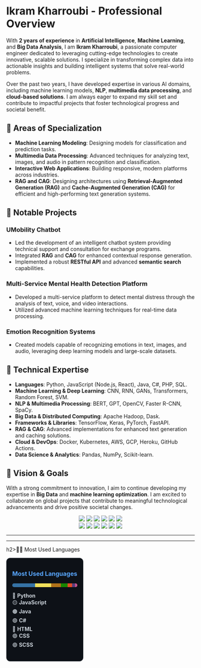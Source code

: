 # Ikram Kharroubi - Professional Overview

With **2 years of experience** in **Artificial Intelligence**, **Machine Learning**, and **Big Data Analysis**, I am **Ikram Kharroubi**, a passionate computer engineer dedicated to leveraging cutting-edge technologies to create innovative, scalable solutions. I specialize in transforming complex data into actionable insights and building intelligent systems that solve real-world problems.

Over the past two years, I have developed expertise in various AI domains, including machine learning models, **NLP**, **multimedia data processing**, and **cloud-based solutions**. I am always eager to expand my skill set and contribute to impactful projects that foster technological progress and societal benefit.

## 🌟 Areas of Specialization

- **Machine Learning Modeling**: Designing models for classification and prediction tasks.
- **Multimedia Data Processing**: Advanced techniques for analyzing text, images, and audio in pattern recognition and classification.
- **Interactive Web Applications**: Building responsive, modern platforms across industries.
- **RAG and CAG**: Designing architectures using **Retrieval-Augmented Generation (RAG)** and **Cache-Augmented Generation (CAG)** for efficient and high-performing text generation systems.

## 💼 Notable Projects

### UMobility Chatbot
- Led the development of an intelligent chatbot system providing technical support and consultation for exchange programs.
- Integrated **RAG** and **CAG** for enhanced contextual response generation.
- Implemented a robust **RESTful API** and advanced **semantic search** capabilities.

### Multi-Service Mental Health Detection Platform
- Developed a multi-service platform to detect mental distress through the analysis of text, voice, and video interactions.
- Utilized advanced machine learning techniques for real-time data processing.

### Emotion Recognition Systems
- Created models capable of recognizing emotions in text, images, and audio, leveraging deep learning models and large-scale datasets.

## 🚀 Technical Expertise

- **Languages**: Python, JavaScript (Node.js, React), Java, C#, PHP, SQL.
- **Machine Learning & Deep Learning**: CNN, RNN, GANs, Transformers, Random Forest, SVM.
- **NLP & Multimedia Processing**: BERT, GPT, OpenCV, Faster R-CNN, SpaCy.
- **Big Data & Distributed Computing**: Apache Hadoop, Dask.
- **Frameworks & Libraries**: TensorFlow, Keras, PyTorch, FastAPI.
- **RAG & CAG**: Advanced implementations for enhanced text generation and caching solutions.
- **Cloud & DevOps**: Docker, Kubernetes, AWS, GCP, Heroku, GitHub Actions.
- **Data Science & Analytics**: Pandas, NumPy, Scikit-learn.

## 🎯 Vision & Goals
With a strong commitment to innovation, I aim to continue developing my expertise in **Big Data** and **machine learning optimization**. I am excited to collaborate on global projects that contribute to meaningful technological advancements and drive positive societal changes.


<p align="center">
  <img src="https://img.shields.io/badge/NODE.JS-339933?style=for-the-badge&logo=nodedotjs&logoColor=white"/>
  <img src="https://img.shields.io/badge/REACT-20232A?style=for-the-badge&logo=react&logoColor=61DAFB"/>
  <img src="https://img.shields.io/badge/MONGODB-47A248?style=for-the-badge&logo=mongodb&logoColor=white"/>
  <img src="https://img.shields.io/badge/EXPRESS-000000?style=for-the-badge&logo=express&logoColor=white"/>
  <img src="https://img.shields.io/badge/JAVASCRIPT-F7DF1E?style=for-the-badge&logo=javascript&logoColor=black"/>
  <img src="https://img.shields.io/badge/PYTHON-3776AB?style=for-the-badge&logo=python&logoColor=white"/>
  <br/>
  <img src="https://img.shields.io/badge/GIT-F05032?style=for-the-badge&logo=git&logoColor=white"/>
  <img src="https://img.shields.io/badge/GITHUB-181717?style=for-the-badge&logo=github&logoColor=white"/>
  <img src="https://img.shields.io/badge/MYSQL-4479A1?style=for-the-badge&logo=mysql&logoColor=white"/>
  <img src="https://img.shields.io/badge/TENSORFLOW-FF6F00?style=for-the-badge&logo=tensorflow&logoColor=white"/>
  <img src="https://img.shields.io/badge/KERAS-D00000?style=for-the-badge&logo=keras&logoColor=white"/>
  <img src="https://img.shields.io/badge/SCIKIT--LEARN-F7931E?style=for-the-badge&logo=scikit-learn&logoColor=white"/>
</p>

---

---
h2>🧑‍💻 Most Used Languages</h2>

<div style="background-color:#0d1117; padding: 15px; border-radius: 10px; width: fit-content; border: 1px solid #30363d;">
  <p style="color:#58a6ff; font-weight:bold; font-size: 16px;">Most Used Languages</p>

  <!-- Barre principale -->
  <div style="height:10px; width: 100%; background-color:#30363d; border-radius:5px; overflow:hidden; margin-bottom:10px;">
    <div style="width: 35%; height: 100%; background-color:#3572A5; float:left;"></div> <!-- Python -->
    <div style="width: 25%; height: 100%; background-color:#f1e05a; float:left;"></div> <!-- JavaScript -->
    <div style="width: 15%; height: 100%; background-color:#b07219; float:left;"></div> <!-- Java -->
    <div style="width: 10%; height: 100%; background-color:#178600; float:left;"></div> <!-- C# -->
    <div style="width: 7%; height: 100%; background-color:#e34c26; float:left;"></div> <!-- HTML -->
    <div style="width: 5%; height: 100%; background-color:#563d7c; float:left;"></div> <!-- CSS -->
    <div style="width: 3%; height: 100%; background-color:#c6538c; float:left;"></div> <!-- SCSS -->
  </div>

  <!-- Légende -->
  <ul style="list-style:none; padding:0; color:#c9d1d9; font-size: 14px;">
    <li>🔵 <strong>Python</strong></li>
    <li>🟡 <strong>JavaScript</strong></li>
    <li>🟤 <strong>Java</strong></li>
    <li>🟢 <strong>C#</strong></li>
    <li>🔴 <strong>HTML</strong></li>
    <li>🟣 <strong>CSS</strong></li>
    <li>🟣 <strong>SCSS</strong></li>
  </ul>
</div>

